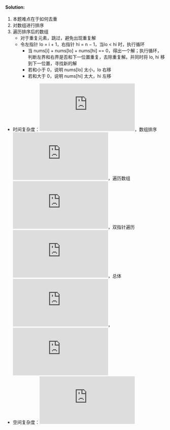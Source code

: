 #### Solution:
1. 本题难点在于如何去重
2. 对数组进行排序
3. 遍历排序后的数组
    * 对于重复元素，跳过，避免出现重复解
    * 令左指针 lo = i + 1，右指针 hi = n − 1，当lo < hi 时，执行循环
      * 当 nums[i] + nums[lo] + nums[hi] == 0，得出一个解；执行循环，判断左界和右界是否和下一位置重复，去除重复解。并同时将 lo, hi 移到下一位置，寻找新的解
      * 若和小于 0，说明 nums[lo] 太小，lo 右移
      * 若和大于 0，说明 nums[hi] 太大，hi 左移

 
* 时间复杂度：![](http://latex.codecogs.com/gif.latex?O%28n%5E%7B2%7D%29)，数组排序 ![](http://latex.codecogs.com/gif.latex?O%28nlogn%29)，遍历数组 ![](http://latex.codecogs.com/gif.latex?O%28n%29)，双指针遍历 ![](http://latex.codecogs.com/gif.latex?O%28n%29)，总体 ![](http://latex.codecogs.com/gif.latex?O%28n%20logn%29%20&plus;%20O%28n%29%20*%20O%28n%29)，![](http://latex.codecogs.com/gif.latex?O%28n%5E%7B2%7D%29)
* 空间复杂度：![](http://latex.codecogs.com/gif.latex?O%281%29)
